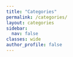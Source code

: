 ```yaml
---
title: "Categories"
permalink: /categories/
layout: categories
sidebar:
  nav: false
classes: wide
author_profile: false
---
```

